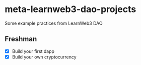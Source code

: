 # meta-learnweb3-dao-projects
Some example practices from LearnWeb3 DAO

## Freshman
- [x] Build your first dapp
- [x] Build your own cryptocurrency
